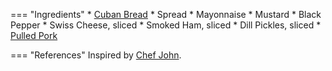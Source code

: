 === "Ingredients"
    * [Cuban Bread](../breads/cuban-bread.md)
    * Spread
        * Mayonnaise
        * Mustard
        * Black Pepper
    * Swiss Cheese, sliced
    * Smoked Ham, sliced
    * Dill Pickles, sliced
    * [Pulled Pork](../../references/techniques/pulled-pork.md)

=== "References"
    Inspired by [Chef John](https://foodwishes.blogspot.com/2017/01/the-cuban-sandwich-hold-mojo.html).
